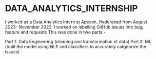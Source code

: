 # DATA_ANALYTICS_INTERNSHIP
I worked as a Data Analytics Intern at Apexon, Hyderabad from August 2023- November 2023. I worked on labelling GitHub issues into bug, feature and requests This was done in two parts -

Part 1: Data Engineering (cleaning and transformation of data)
Part 2: ML (built the model using NLP and classifiers to accurately catgeorize the issues)
